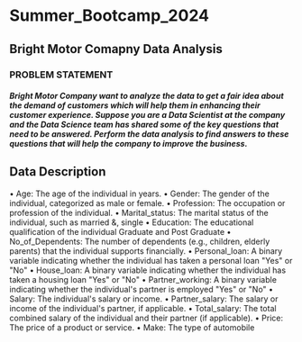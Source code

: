 # Summer_Bootcamp_2024

## Bright Motor Comapny Data Analysis

### PROBLEM STATEMENT
##### Bright Motor Company want to analyze the data to get a fair idea about the demand of customers which will help them in enhancing their customer experience. Suppose you are a Data Scientist at the company and the Data Science team has shared some of the key questions that need to be answered. Perform the data analysis to find answers to these questions that will help the company to improve the business.

## Data Description
•	Age: The age of the individual in years.
•	Gender: The gender of the individual, categorized as male or female.
•	Profession: The occupation or profession of the individual.
•	Marital_status: The marital status of the individual, such as married &, single
•	Education: The educational qualification of the individual Graduate and Post Graduate
•	No_of_Dependents: The number of dependents (e.g., children, elderly parents) that the individual supports financially.
•	Personal_loan: A binary variable indicating whether the individual has taken a personal loan "Yes" or "No"
•	House_loan: A binary variable indicating whether the individual has taken a housing loan "Yes" or "No"
•	Partner_working: A binary variable indicating whether the individual's partner is employed "Yes" or "No"
•	Salary: The individual's salary or income.
•	Partner_salary: The salary or income of the individual's partner, if applicable.
•	Total_salary: The total combined salary of the individual and their partner (if applicable).
•	Price: The price of a product or service.
•	Make: The type of automobile


